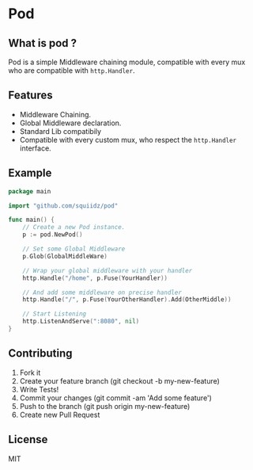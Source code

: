 Pod
=======

## What is pod ?

Pod is a simple Middleware chaining module, compatible with
every mux who are compatible with ` http.Handler `.

## Features

- Middleware Chaining.
- Global Middleware declaration.
- Standard Lib compatibily
- Compatible with every custom mux,
who respect the ` http.Handler ` interface.

## Example
```go
package main

import "github.com/squiidz/pod"

func main() {
	// Create a new Pod instance.
	p := pod.NewPod()

	// Set some Global Middleware
	p.Glob(GlobalMiddleWare)

	// Wrap your global middleware with your handler
	http.Handle("/home", p.Fuse(YourHandler))

	// And add some middleware on precise handler
	http.Handle("/", p.Fuse(YourOtherHandler).Add(OtherMiddle)) 

	// Start Listening
	http.ListenAndServe(":8080", nil)
}
```

## Contributing

1. Fork it
2. Create your feature branch (git checkout -b my-new-feature)
3. Write Tests!
4. Commit your changes (git commit -am 'Add some feature')
5. Push to the branch (git push origin my-new-feature)
6. Create new Pull Request

## License
MIT
